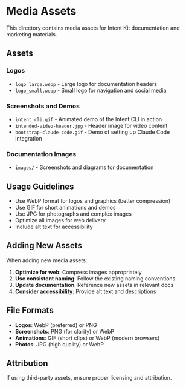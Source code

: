 # Media Assets

This directory contains media assets for Intent Kit documentation and marketing materials.

## Assets

### Logos

- `logo_large.webp` - Large logo for documentation headers
- `logo_small.webp` - Small logo for navigation and social media

### Screenshots and Demos

- `intent_cli.gif` - Animated demo of the Intent CLI in action
- `intended-video-header.jpg` - Header image for video content
- `bootstrap-claude-code.gif` - Demo of setting up Claude Code integration

### Documentation Images

- `images/` - Screenshots and diagrams for documentation

## Usage Guidelines

- Use WebP format for logos and graphics (better compression)
- Use GIF for short animations and demos
- Use JPG for photographs and complex images
- Optimize all images for web delivery
- Include alt text for accessibility

## Adding New Assets

When adding new media assets:

1. **Optimize for web**: Compress images appropriately
2. **Use consistent naming**: Follow the existing naming conventions
3. **Update documentation**: Reference new assets in relevant docs
4. **Consider accessibility**: Provide alt text and descriptions

## File Formats

- **Logos**: WebP (preferred) or PNG
- **Screenshots**: PNG (for clarity) or WebP
- **Animations**: GIF (short clips) or WebP (modern browsers)
- **Photos**: JPG (high quality) or WebP

## Attribution

If using third-party assets, ensure proper licensing and attribution.
